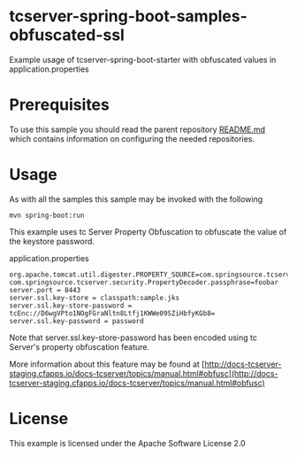 # tcserver-spring-boot-samples-obfuscated-ssl
Example usage of tcserver-spring-boot-starter with obfuscated values in application.properties

Prerequisites
=============

To use this sample you should read the parent repository [README.md](../README.md) which contains information on configuring the needed repositories.

Usage
=====

As with all the samples this sample may be invoked with the following

```
mvn spring-boot:run
```

This example uses tc Server Property Obfuscation to obfuscate the value of the keystore password. 

application.properties
```
org.apache.tomcat.util.digester.PROPERTY_SOURCE=com.springsource.tcserver.security.PropertyDecoder
com.springsource.tcserver.security.PropertyDecoder.passphrase=foobar
server.port = 8443
server.ssl.key-store = classpath:sample.jks
server.ssl.key-store-password = tcEnc://D6wgVPto1NOgFGraNltn8Ltfj1KWWe09SZiHbfyKGb8=
server.ssl.key-password = password
```

Note that server.ssl.key-store-password has been encoded using tc Server's property obfuscation feature.

More information about this feature may be found at [http://docs-tcserver-staging.cfapps.io/docs-tcserver/topics/manual.html#obfusc](http://docs-tcserver-staging.cfapps.io/docs-tcserver/topics/manual.html#obfusc)


License
=======
This example is licensed under the Apache Software License 2.0
